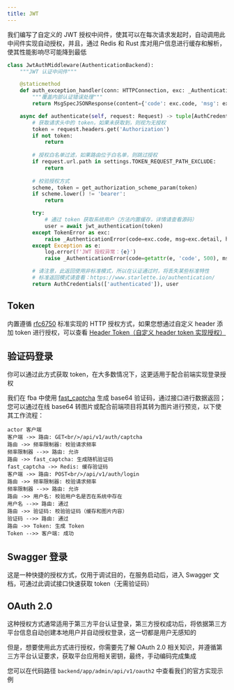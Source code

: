 ```yaml
---
title: JWT
---
```


我们编写了自定义的 JWT 授权中间件，使其可以在每次请求发起时，自动调用此中间件实现自动授权，并且，通过 Redis 和 Rust
库对用户信息进行缓存和解析，使其性能影响尽可能降到最低

```python :collapsed-lines=10
class JwtAuthMiddleware(AuthenticationBackend):
    """JWT 认证中间件"""

    @staticmethod
    def auth_exception_handler(conn: HTTPConnection, exc: _AuthenticationError) -> Response:
        """覆盖内部认证错误处理"""
        return MsgSpecJSONResponse(content={'code': exc.code, 'msg': exc.msg, 'data': None}, status_code=exc.code)

    async def authenticate(self, request: Request) -> tuple[AuthCredentials, CurrentUserIns] | None:
        # 获取请求头中的 token，如果未获取到，则视为无授权
        token = request.headers.get('Authorization')
        if not token:
            return
        
        # 授权白名单过滤，如果路由位于白名单，则跳过授权
        if request.url.path in settings.TOKEN_REQUEST_PATH_EXCLUDE:
            return
        
        # 校验授权方式
        scheme, token = get_authorization_scheme_param(token)
        if scheme.lower() != 'bearer':
            return

        try:
            # 通过 token 获取系统用户（方法内置缓存，详情请查看源码）
            user = await jwt_authentication(token)
        except TokenError as exc:
            raise _AuthenticationError(code=exc.code, msg=exc.detail, headers=exc.headers)
        except Exception as e:
            log.error(f'JWT 授权异常：{e}')
            raise _AuthenticationError(code=getattr(e, 'code', 500), msg=getattr(e, 'msg', 'Internal Server Error'))

        # 请注意，此返回使用非标准模式，所以在认证通过时，将丢失某些标准特性
        # 标准返回模式请查看：https://www.starlette.io/authentication/
        return AuthCredentials(['authenticated']), user
```

## Token

内置遵循 [rfc6750](https://datatracker.ietf.org/doc/html/rfc6750) 标准实现的 HTTP 授权方式，如果您想通过自定义 header 添加
token 进行授权，可以查看 [Header Token（自定义 header token 实现授权）](../../planet.md#fastapi)

## 验证码登录

你可以通过此方式获取 token，在大多数情况下，这更适用于配合前端实现登录授权

我们在 fba 中使用 [fast_captcha](https://github.com/wu-clan/fast-captcha) 生成 base64 验证码，通过接口进行数据返回；您可以通过在线
base64 转图片或配合前端项目将其转为图片进行预览，以下使其工作流程：

```sequence 验证码登录逻辑
actor 客户端
客户端 ->> 路由: GET<br/>/api/v1/auth/captcha
路由 ->> 频率限制器: 校验请求频率
频率限制器 -->> 路由: 允许
路由 ->> fast_captcha: 生成随机验证码
fast_captcha ->> Redis: 缓存验证码
客户端 ->> 路由: POST<br/>/api/v1/auth/login
路由 ->> 频率限制器: 校验请求频率
频率限制器 -->> 路由: 允许
路由 ->> 用户名: 校验用户名是否在系统中存在
用户名 -->> 路由: 通过
路由 ->> 验证码: 校验验证码（缓存和图片内容）
验证码 -->> 路由: 通过
路由 ->> Token: 生成 Token
Token -->> 客户端: 成功
```

## Swagger 登录

这是一种快捷的授权方式，仅用于调试目的，在服务启动后，进入 Swagger 文档，可通过此调试接口快速获取 token（无需验证码）

## OAuth 2.0

这种授权方式通常适用于第三方平台认证登录，第三方授权成功后，将依据第三方平台信息自动创建本地用户并自动授权登录，这一切都是用户无感知的

但是，想要使用此方式进行授权，你需要先了解 OAuth 2.0 相关知识，并遵循第三方平台认证要求，获取平台应用相关密钥，最终，手动编码完成集成

您可以在代码路径 `backend/app/admin/api/v1/oauth2` 中查看我们的官方实现示例
